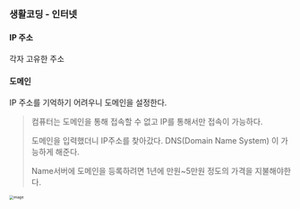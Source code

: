 ### 생활코딩 - 인터넷



#### IP 주소

각자 고유한 주소

#### 도메인

IP 주소를 기억하기 어려우니 도메인을 설정한다.

> 컴퓨터는 도메인을 통해 접속할 수 없고 IP를 통해서만 접속이 가능하다.
>
> 도메인을 입력했더니 IP주소를 찾아갔다. DNS(Domain Name System) 이 가능하게 해준다.
>
> Name서버에 도메인을 등록하려면 1년에 만원~5만원 정도의 가격을 지불해야한다.

<img src="https://user-images.githubusercontent.com/66955409/108598697-7351d000-73d2-11eb-98c7-9bb47e919f99.png" alt="image" style="zoom:45%;" />